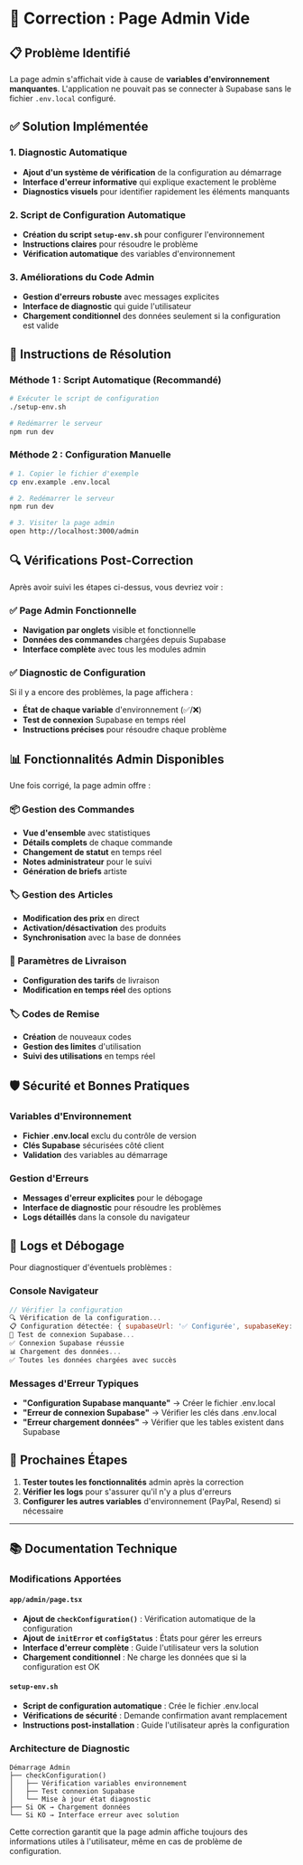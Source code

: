 # 🔧 Correction : Page Admin Vide

## 📋 Problème Identifié

La page admin s'affichait vide à cause de **variables d'environnement manquantes**. L'application ne pouvait pas se connecter à Supabase sans le fichier `.env.local` configuré.

## ✅ Solution Implémentée

### 1. Diagnostic Automatique
- **Ajout d'un système de vérification** de la configuration au démarrage
- **Interface d'erreur informative** qui explique exactement le problème
- **Diagnostics visuels** pour identifier rapidement les éléments manquants

### 2. Script de Configuration Automatique
- **Création du script `setup-env.sh`** pour configurer l'environnement
- **Instructions claires** pour résoudre le problème
- **Vérification automatique** des variables d'environnement

### 3. Améliorations du Code Admin
- **Gestion d'erreurs robuste** avec messages explicites
- **Interface de diagnostic** qui guide l'utilisateur
- **Chargement conditionnel** des données seulement si la configuration est valide

## 🚀 Instructions de Résolution

### Méthode 1 : Script Automatique (Recommandé)
```bash
# Exécuter le script de configuration
./setup-env.sh

# Redémarrer le serveur
npm run dev
```

### Méthode 2 : Configuration Manuelle
```bash
# 1. Copier le fichier d'exemple
cp env.example .env.local

# 2. Redémarrer le serveur
npm run dev

# 3. Visiter la page admin
open http://localhost:3000/admin
```

## 🔍 Vérifications Post-Correction

Après avoir suivi les étapes ci-dessus, vous devriez voir :

### ✅ Page Admin Fonctionnelle
- **Navigation par onglets** visible et fonctionnelle
- **Données des commandes** chargées depuis Supabase
- **Interface complète** avec tous les modules admin

### ✅ Diagnostic de Configuration
Si il y a encore des problèmes, la page affichera :
- **État de chaque variable** d'environnement (✅/❌)
- **Test de connexion** Supabase en temps réel
- **Instructions précises** pour résoudre chaque problème

## 📊 Fonctionnalités Admin Disponibles

Une fois corrigé, la page admin offre :

### 📦 Gestion des Commandes
- **Vue d'ensemble** avec statistiques
- **Détails complets** de chaque commande
- **Changement de statut** en temps réel
- **Notes administrateur** pour le suivi
- **Génération de briefs** artiste

### 🏷️ Gestion des Articles
- **Modification des prix** en direct
- **Activation/désactivation** des produits
- **Synchronisation** avec la base de données

### 🚚 Paramètres de Livraison
- **Configuration des tarifs** de livraison
- **Modification en temps réel** des options

### 🏷️ Codes de Remise
- **Création** de nouveaux codes
- **Gestion des limites** d'utilisation
- **Suivi des utilisations** en temps réel

## 🛡️ Sécurité et Bonnes Pratiques

### Variables d'Environnement
- **Fichier .env.local** exclu du contrôle de version
- **Clés Supabase** sécurisées côté client
- **Validation** des variables au démarrage

### Gestion d'Erreurs
- **Messages d'erreur explicites** pour le débogage
- **Interface de diagnostic** pour résoudre les problèmes
- **Logs détaillés** dans la console du navigateur

## 📝 Logs et Débogage

Pour diagnostiquer d'éventuels problèmes :

### Console Navigateur
```javascript
// Vérifier la configuration
🔍 Vérification de la configuration...
📋 Configuration détectée: { supabaseUrl: '✅ Configurée', supabaseKey: '✅ Configurée' }
🔗 Test de connexion Supabase...
✅ Connexion Supabase réussie
📊 Chargement des données...
✅ Toutes les données chargées avec succès
```

### Messages d'Erreur Typiques
- **"Configuration Supabase manquante"** → Créer le fichier .env.local
- **"Erreur de connexion Supabase"** → Vérifier les clés dans .env.local
- **"Erreur chargement données"** → Vérifier que les tables existent dans Supabase

## 🎯 Prochaines Étapes

1. **Tester toutes les fonctionnalités** admin après la correction
2. **Vérifier les logs** pour s'assurer qu'il n'y a plus d'erreurs
3. **Configurer les autres variables** d'environnement (PayPal, Resend) si nécessaire

---

## 📚 Documentation Technique

### Modifications Apportées

#### `app/admin/page.tsx`
- **Ajout de `checkConfiguration()`** : Vérification automatique de la configuration
- **Ajout de `initError` et `configStatus`** : États pour gérer les erreurs
- **Interface d'erreur complète** : Guide l'utilisateur vers la solution
- **Chargement conditionnel** : Ne charge les données que si la configuration est OK

#### `setup-env.sh`
- **Script de configuration automatique** : Crée le fichier .env.local
- **Vérifications de sécurité** : Demande confirmation avant remplacement
- **Instructions post-installation** : Guide l'utilisateur après la configuration

### Architecture de Diagnostic
```
Démarrage Admin
├── checkConfiguration()
│   ├── Vérification variables environnement
│   ├── Test connexion Supabase
│   └── Mise à jour état diagnostic
├── Si OK → Chargement données
└── Si KO → Interface erreur avec solution
```

Cette correction garantit que la page admin affiche toujours des informations utiles à l'utilisateur, même en cas de problème de configuration.
